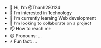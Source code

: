 - 👋 Hi, I’m @Thanh280124
- 👀 I’m interested in Technology 
- 🌱 I’m currently learning Web development 
- 💞️ I’m looking to collaborate on a project
- 📫 How to reach me
- 😄 Pronouns: ...
- ⚡ Fun fact: ...

<!---
Thanh280124/Thanh280124 is a ✨ special ✨ repository because its `README.md` (this file) appears on your GitHub profile.
You can click the Preview link to take a look at your changes.
--->
